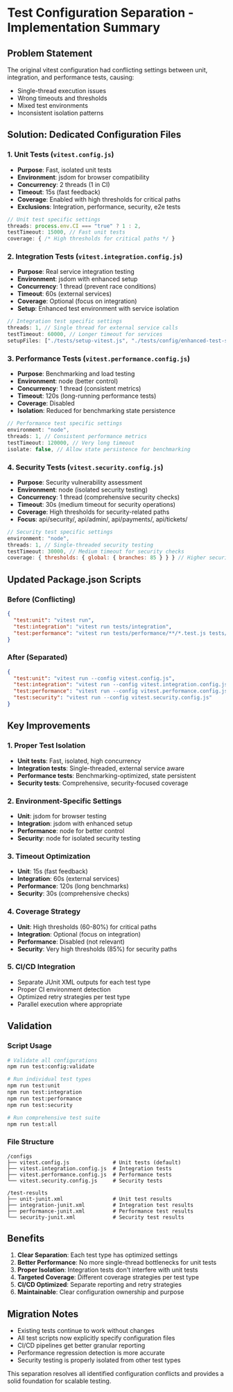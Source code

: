 # Test Configuration Separation - Implementation Summary

## Problem Statement
The original vitest configuration had conflicting settings between unit, integration, and performance tests, causing:
- Single-thread execution issues
- Wrong timeouts and thresholds
- Mixed test environments
- Inconsistent isolation patterns

## Solution: Dedicated Configuration Files

### 1. Unit Tests (`vitest.config.js`)
- **Purpose**: Fast, isolated unit tests
- **Environment**: jsdom for browser compatibility
- **Concurrency**: 2 threads (1 in CI)
- **Timeout**: 15s (fast feedback)
- **Coverage**: Enabled with high thresholds for critical paths
- **Exclusions**: Integration, performance, security, e2e tests

```javascript
// Unit test specific settings
threads: process.env.CI === "true" ? 1 : 2,
testTimeout: 15000, // Fast unit tests
coverage: { /* High thresholds for critical paths */ }
```

### 2. Integration Tests (`vitest.integration.config.js`)
- **Purpose**: Real service integration testing
- **Environment**: jsdom with enhanced setup
- **Concurrency**: 1 thread (prevent race conditions)
- **Timeout**: 60s (external services)
- **Coverage**: Optional (focus on integration)
- **Setup**: Enhanced test environment with service isolation

```javascript
// Integration test specific settings
threads: 1, // Single thread for external service calls
testTimeout: 60000, // Longer timeout for services
setupFiles: ["./tests/setup-vitest.js", "./tests/config/enhanced-test-setup.js"]
```

### 3. Performance Tests (`vitest.performance.config.js`)
- **Purpose**: Benchmarking and load testing
- **Environment**: node (better control)
- **Concurrency**: 1 thread (consistent metrics)
- **Timeout**: 120s (long-running performance tests)
- **Coverage**: Disabled
- **Isolation**: Reduced for benchmarking state persistence

```javascript
// Performance test specific settings
environment: "node",
threads: 1, // Consistent performance metrics
testTimeout: 120000, // Very long timeout
isolate: false, // Allow state persistence for benchmarking
```

### 4. Security Tests (`vitest.security.config.js`)
- **Purpose**: Security vulnerability assessment
- **Environment**: node (isolated security testing)
- **Concurrency**: 1 thread (comprehensive security checks)
- **Timeout**: 30s (medium timeout for security operations)
- **Coverage**: High thresholds for security-related paths
- **Focus**: api/security/, api/admin/, api/payments/, api/tickets/

```javascript
// Security test specific settings
environment: "node",
threads: 1, // Single-threaded security testing
testTimeout: 30000, // Medium timeout for security checks
coverage: { thresholds: { global: { branches: 85 } } } // Higher security coverage
```

## Updated Package.json Scripts

### Before (Conflicting)
```json
{
  "test:unit": "vitest run",
  "test:integration": "vitest run tests/integration",
  "test:performance": "vitest run tests/performance/**/*.test.js tests/unit/performance*.test.js tests/integration/performance*.test.js"
}
```

### After (Separated)
```json
{
  "test:unit": "vitest run --config vitest.config.js",
  "test:integration": "vitest run --config vitest.integration.config.js", 
  "test:performance": "vitest run --config vitest.performance.config.js",
  "test:security": "vitest run --config vitest.security.config.js"
}
```

## Key Improvements

### 1. Proper Test Isolation
- **Unit tests**: Fast, isolated, high concurrency
- **Integration tests**: Single-threaded, external service aware
- **Performance tests**: Benchmarking-optimized, state persistent
- **Security tests**: Comprehensive, security-focused coverage

### 2. Environment-Specific Settings
- **Unit**: jsdom for browser testing
- **Integration**: jsdom with enhanced setup
- **Performance**: node for better control
- **Security**: node for isolated security testing

### 3. Timeout Optimization
- **Unit**: 15s (fast feedback)
- **Integration**: 60s (external services)
- **Performance**: 120s (long benchmarks)
- **Security**: 30s (comprehensive checks)

### 4. Coverage Strategy
- **Unit**: High thresholds (60-80%) for critical paths
- **Integration**: Optional (focus on integration)
- **Performance**: Disabled (not relevant)
- **Security**: Very high thresholds (85%) for security paths

### 5. CI/CD Integration
- Separate JUnit XML outputs for each test type
- Proper CI environment detection
- Optimized retry strategies per test type
- Parallel execution where appropriate

## Validation

### Script Usage
```bash
# Validate all configurations
npm run test:config:validate

# Run individual test types
npm run test:unit
npm run test:integration  
npm run test:performance
npm run test:security

# Run comprehensive test suite
npm run test:all
```

### File Structure
```
/configs
├── vitest.config.js              # Unit tests (default)
├── vitest.integration.config.js  # Integration tests
├── vitest.performance.config.js  # Performance tests
└── vitest.security.config.js     # Security tests

/test-results
├── unit-junit.xml                # Unit test results
├── integration-junit.xml         # Integration test results
├── performance-junit.xml         # Performance test results
└── security-junit.xml            # Security test results
```

## Benefits

1. **Clear Separation**: Each test type has optimized settings
2. **Better Performance**: No more single-thread bottlenecks for unit tests  
3. **Proper Isolation**: Integration tests don't interfere with unit tests
4. **Targeted Coverage**: Different coverage strategies per test type
5. **CI/CD Optimized**: Separate reporting and retry strategies
6. **Maintainable**: Clear configuration ownership and purpose

## Migration Notes

- Existing tests continue to work without changes
- All test scripts now explicitly specify configuration files
- CI/CD pipelines get better granular reporting
- Performance regression detection is more accurate
- Security testing is properly isolated from other test types

This separation resolves all identified configuration conflicts and provides a solid foundation for scalable testing.